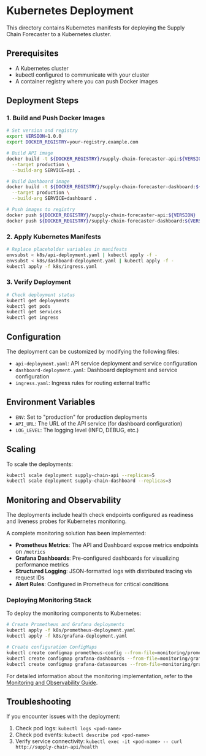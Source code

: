 # Kubernetes Deployment

This directory contains Kubernetes manifests for deploying the Supply Chain Forecaster to a Kubernetes cluster.

## Prerequisites

- A Kubernetes cluster
- kubectl configured to communicate with your cluster
- A container registry where you can push Docker images

## Deployment Steps

### 1. Build and Push Docker Images

```bash
# Set version and registry
export VERSION=1.0.0
export DOCKER_REGISTRY=your-registry.example.com

# Build API image
docker build -t ${DOCKER_REGISTRY}/supply-chain-forecaster-api:${VERSION} \
  --target production \
  --build-arg SERVICE=api .

# Build Dashboard image
docker build -t ${DOCKER_REGISTRY}/supply-chain-forecaster-dashboard:${VERSION} \
  --target production \
  --build-arg SERVICE=dashboard .

# Push images to registry
docker push ${DOCKER_REGISTRY}/supply-chain-forecaster-api:${VERSION}
docker push ${DOCKER_REGISTRY}/supply-chain-forecaster-dashboard:${VERSION}
```

### 2. Apply Kubernetes Manifests

```bash
# Replace placeholder variables in manifests
envsubst < k8s/api-deployment.yaml | kubectl apply -f -
envsubst < k8s/dashboard-deployment.yaml | kubectl apply -f -
kubectl apply -f k8s/ingress.yaml
```

### 3. Verify Deployment

```bash
# Check deployment status
kubectl get deployments
kubectl get pods
kubectl get services
kubectl get ingress
```

## Configuration

The deployment can be customized by modifying the following files:

- `api-deployment.yaml`: API service deployment and service configuration
- `dashboard-deployment.yaml`: Dashboard deployment and service configuration
- `ingress.yaml`: Ingress rules for routing external traffic

## Environment Variables

- `ENV`: Set to "production" for production deployments
- `API_URL`: The URL of the API service (for dashboard configuration)
- `LOG_LEVEL`: The logging level (INFO, DEBUG, etc.)

## Scaling

To scale the deployments:

```bash
kubectl scale deployment supply-chain-api --replicas=5
kubectl scale deployment supply-chain-dashboard --replicas=3
```

## Monitoring and Observability

The deployments include health check endpoints configured as readiness and liveness probes for Kubernetes monitoring.

A complete monitoring solution has been implemented:

- **Prometheus Metrics**: The API and Dashboard expose metrics endpoints on `/metrics`
- **Grafana Dashboards**: Pre-configured dashboards for visualizing performance metrics
- **Structured Logging**: JSON-formatted logs with distributed tracing via request IDs
- **Alert Rules**: Configured in Prometheus for critical conditions

### Deploying Monitoring Stack

To deploy the monitoring components to Kubernetes:

```bash
# Create Prometheus and Grafana deployments
kubectl apply -f k8s/prometheus-deployment.yaml
kubectl apply -f k8s/grafana-deployment.yaml

# Create configuration ConfigMaps
kubectl create configmap prometheus-config --from-file=monitoring/prometheus/
kubectl create configmap grafana-dashboards --from-file=monitoring/grafana/provisioning/dashboards/
kubectl create configmap grafana-datasources --from-file=monitoring/grafana/provisioning/datasources/
```

For detailed information about the monitoring implementation, refer to the [Monitoring and Observability Guide](../docs/deployment/monitoring.md).

## Troubleshooting

If you encounter issues with the deployment:

1. Check pod logs: `kubectl logs <pod-name>`
2. Check pod events: `kubectl describe pod <pod-name>`
3. Verify service connectivity: `kubectl exec -it <pod-name> -- curl http://supply-chain-api/health`
